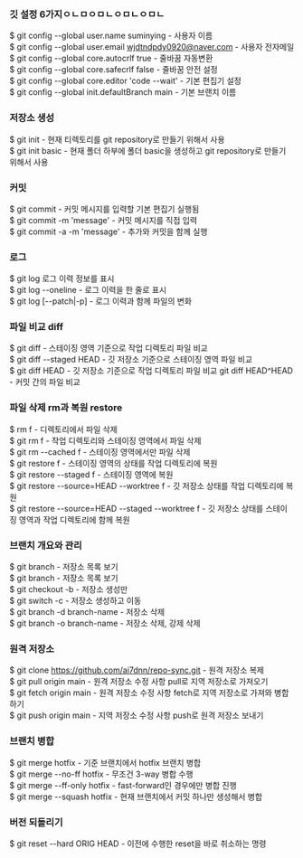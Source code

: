 ### 깃 설정 6가지ㅇㄴㅁㅇㅁㄴㅇㅁㄴㅇㅁㄴ
$ git config --global user.name suminying - 사용자 이름 <br>
$ git config --global user.email wjdtndpdy0920@naver.com - 사용자 전자메일 <br>
$ git config --global core.autocrlf true - 줄바꿈 자동변환 <br>
$ git config --global core.safecrlf false - 줄바꿈 안전 설정 <br>
$ git config --global core.editor 'code --wait' - 기본 편집기 설정 <br>
$ git config --global init.defaultBranch main - 기본 브랜치 이름 <br>

### 저장소 생성
$ git init - 현재 티렉토리를 git repository로 만들기 위해서 사용<br>
$ git init basic - 현재 폴더 하부에 폴더 basic을 생성하고 git repository로 만들기 위해서 사용<br>

### 커밋
$ git commit - 커밋 메시지를 입력할 기본 편집기 실행됨<br>
$ git commit -m 'message' - 커밋 메시지를 직접 입력<br>
$ git commit -a -m 'message' - 추가와 커밋을 함께 실행<br>

### 로그
$ git log 로그 이력 정보를 표시<br>
$ git log --oneline - 로그 이력을 한 줄로 표시<br>
$ git log [--patch|-p] - 로그 이력과 함께 파일의 변화<br>

### 파일 비교 diff
$ git diff - 스테이징 영역 기준으로 작업 디렉토리 파일 비교<br>
$ git diff --staged HEAD - 깃 저장소 기준으로 스테이징 영역 파일 비교<br>
$ git diff HEAD - 깃 저장소 기준으로 작업 디렉토리 파일 비교 git diff HEAD^HEAD - 커밋 간의 파일 비교<br>

### 파일 삭제 rm과 복원 restore
$ rm f - 디렉토리에서 파일 삭제<br>
$ git rm f - 작업 디렉토리와 스테이징 영역에서 파일 삭제<br>
$ git rm --cached f - 스테이징 영역에서만 파일 삭제<br>
$ git restore f - 스테이징 영역의 상태를 작업 디렉토리에 복원<br>
$ git restore --staged f - 스테이징 영역에 복원<br>
$ git restore --source=HEAD --worktree f - 깃 저장소 상태를 작업 디렉토리에 복원<br>
$ git restore --source=HEAD --staged --worktree f - 깃 저장소 상태를 스테이징 영역과 작업 디렉토리에 함께 복원<br>

### 브랜치 개요와 관리
$ git branch - 저장소 목록 보기<br>
$ git branch - 저장소 목록 보기<br>
$ git checkout -b - 저장소 생성만<br>
$ git switch -c - 저장소 생성하고 이동<br>
$ git branch -d branch-name - 저장소 삭제<br>
$ git branch -o branch-name - 저장소 삭제, 강제 삭제<br>

### 원격 저장소
$ git clone https://github.com/ai7dnn/repo-sync.git - 원격 저장소 복제<br>
$ git pull origin main - 원격 저장소 수정 사항 pull로 지역 저장소로 가져오기<br>
$ git fetch origin main - 원격 저장소 수정 사항 fetch로 지역 저장소로 가져와 병합하기<br>
$ git push origin main - 지역 저장소 수정 사항 push로 원격 저장소 보내기<br>

### 브랜치 병합
$ git merge hotfix - 기준 브랜치에서 hotfix 브랜치 병합<br>
$ git merge --no-ff hotfix - 무조건 3-way 병합 수행<br>
$ git merge --ff-only hotfix - fast-forward인 경우에만 병합 진행<br>
$ git merge --squash hotfix - 현재 브랜치에서 커밋 하나만 생성해서 병합<br>

### 버전 되돌리기
$ git reset --hard ORIG HEAD - 이전에 수행한 reset을 바로 취소하는 명령<p>
